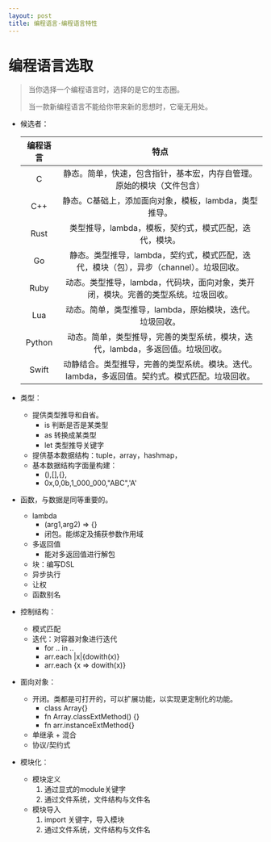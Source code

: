 ```yaml
---
layout: post
title: 编程语言-编程语言特性
---
```

# 编程语言选取

> 当你选择一个编程语言时，选择的是它的生态圈。
>
> 当一款新编程语言不能给你带来新的思想时，它毫无用处。

* 候选者：

    | 编程语言 |                             特点                             |
    | :------: | :----------------------------------------------------------: |
    |    C     | 静态。简单，快速，包含指针，基本宏，内存自管理。原始的模块（文件包含） |
    |   C++    |    静态。C基础上，添加面向对象，模板，lambda，类型推导。     |
    |   Rust   |    类型推导，lambda，模板，契约式，模式匹配，迭代，模块。    |
    |    Go    | 静态。类型推导，lambda，契约式，模式匹配，迭代，模块（包），异步（channel）。垃圾回收。 |
    |   Ruby   | 动态。类型推导，lambda，代码块，面向对象，类开闭，模块。完善的类型系统。垃圾回收。 |
    |   Lua    |   动态。简单，类型推导，lambda，原始模块，迭代。垃圾回收。   |
    |  Python  | 动态。简单，类型推导，完善的类型系统，模块，迭代，lambda，多返回值。垃圾回收。 |
    |  Swift   | 动静结合。类型推导，完善的类型系统。模块。迭代。lambda，多返回值。契约式。模式匹配。垃圾回收。 |

* 类型：

    * 提供类型推导和自省。
        * is 判断是否是某类型
        * as 转换成某类型
        * let 类型推导关键字
    * 提供基本数据结构：tuple，array，hashmap，
    * 基本数据结构字面量构建：
        * (),[],{},
        * 0x,0,0b,1_000_000,"ABC",'A'

* 函数，与数据是同等重要的。

    * lambda  
        * (arg1,arg2) => {}
        * 闭包。能绑定及捕获参数作用域
    * 多返回值
        * 能对多返回值进行解包
    * 块：编写DSL
    * 异步执行
    * 让权
    * 函数别名

* 控制结构：

    * 模式匹配
    * 迭代：对容器对象进行迭代
        * for .. in .. 
        * arr.each |x|{dowith(x)}	
        * arr.each {x => dowith(x)}

* 面向对象：

    * 开闭。类都是可打开的，可以扩展功能，以实现更定制化的功能。
        * class Array{}
        * fn Array.classExtMethod() {} 
        * fn arr.instanceExtMethod{}
    * 单继承 + 混合
    * 协议/契约式

* 模块化：

    * 模块定义
        1. 通过显式的module关键字
        2. 通过文件系统，文件结构与文件名
    * 模块导入
        1. import 关键字，导入模块
        2. 通过文件系统，文件结构与文件名
